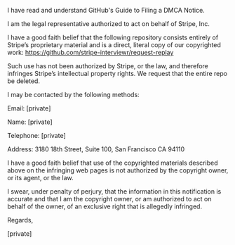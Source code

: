 I have read and understand GitHub's Guide to Filing a DMCA Notice.

I am the legal representative authorized to act on behalf of Stripe, Inc.

I have a good faith belief that the following repository consists entirely
of Stripe’s proprietary material and is a direct, literal copy of our
copyrighted work: https://github.com/stripe-interviewr/request-replay

Such use has not been authorized by Stripe, or the law, and therefore
infringes Stripe’s intellectual property rights. We request that the entire
repo be deleted.

I may be contacted by the following methods:

Email: [private]

Name: [private]

Telephone: [private]

Address: 3180 18th Street, Suite 100, San Francisco CA 94110

I have a good faith belief that use of the copyrighted materials described
above on the infringing web pages is not authorized by the copyright owner,
or its agent, or the law.

I swear, under penalty of perjury, that the information in this
notification is accurate and that I am the copyright owner, or am
authorized to act on behalf of the owner, of an exclusive right that is
allegedly infringed.

Regards,

[private]
